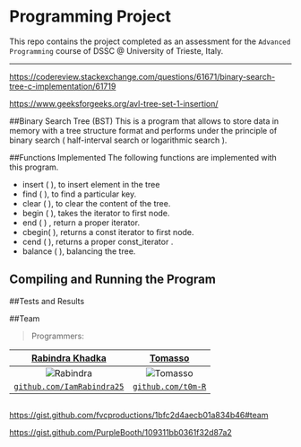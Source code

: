# Programming Project
This repo contains the project completed as an assessment for the `Advanced Programming` course of DSSC @ University of Trieste, Italy.
___
https://codereview.stackexchange.com/questions/61671/binary-search-tree-c-implementation/61719

https://www.geeksforgeeks.org/avl-tree-set-1-insertion/

##Binary Search Tree (BST)
This is a program that allows to store data in memory with a tree structure format and performs under the principle of binary search ( half-interval search or logarithmic search ).

##Functions Implemented
The following functions are implemented with this program.
- insert ( ), to insert element in the tree
- find ( ), to find a particular key.
- clear ( ), to clear the content of the tree.
- begin ( ), takes the iterator to first node.
- end ( ) , return a proper iterator.
- cbegin( ), returns a const iterator to first node.
- cend ( ), returns a proper const_iterator .
- balance ( ), balancing the tree.

## Compiling and Running the Program

##Tests and Results

##Team
> Programmers:

| <a href="https://github.com/IamRabindra25" target="_blank">**Rabindra Khadka**</a> | <a href="https://github.com/t0m-R" target="_blank">**Tomasso**</a> |
| :---: |:---:|
| ![Rabindra](https://avatars3.githubusercontent.com/u/43570954?s=200) | ![Tomasso](https://avatars3.githubusercontent.com/u/43781037?s=200) |
| <a href="http://github.com/IamRabindra25" target="_blank">`github.com/IamRabindra25`</a> | <a href="http://github.com/t0m-R" target="_blank">`github.com/t0m-R`</a> |

##








https://gist.github.com/fvcproductions/1bfc2d4aecb01a834b46#team

https://gist.github.com/PurpleBooth/109311bb0361f32d87a2
